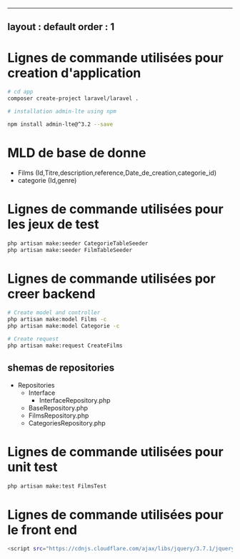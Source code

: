 
---
layout : default
order : 1
---

# Lignes de commande utilisées pour creation d'application

```bash
# cd app
composer create-project laravel/laravel .

# installation admin-lte using npm

npm install admin-lte@^3.2 --save

```

# MLD de base de donne

- Films (Id,Titre,description,reference,Date_de_creation,categorie_id)
- categorie (Id,genre)



# Lignes de commande utilisées pour les jeux de test

```bash
php artisan make:seeder CategorieTableSeeder
php artisan make:seeder FilmTableSeeder

```


# Lignes de commande utilisées por creer backend

```bash
# Create model and controller
php artisan make:model Films -c
php artisan make:model Categorie -c

# Create request
php artisan make:request CreateFilms

```
## shemas de repositories

- Repositories
  - Interface
    - InterfaceRepository.php
  - BaseRepository.php
  - FilmsRepository.php
  - CategoriesRepository.php


# Lignes de commande utilisées pour unit test

```bash
php artisan make:test FilmsTest
```

# Lignes de commande utilisées pour le front end

```bash
<script src="https://cdnjs.cloudflare.com/ajax/libs/jquery/3.7.1/jquery.min.js"></script>
```





